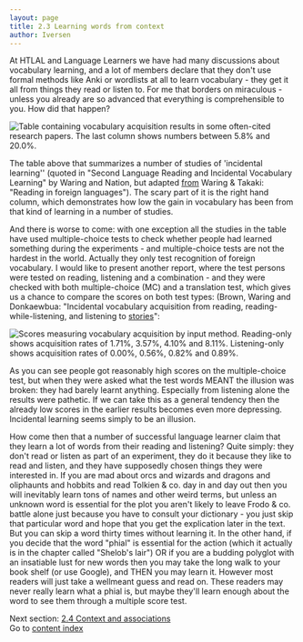 ```yaml
---
layout: page
title: 2.3 Learning words from context
author: Iversen
---
```

At HTLAL and Language Learners we have had many discussions about vocabulary learning, and a lot of members declare that they don't use formal methods like Anki or wordlists at all  to learn vocabulary - they get it all from things they read or listen to. For me that borders on miraculous - unless you already are so advanced that everything is comprehensible to you. How did that happen?

![Table containing vocabulary acquisition results in some often-cited research papers. The last column shows numbers between 5.8% and 20.0%.](../2-3-image-1.jpg)

The table above that summarizes a number of studies of 'incidental learning'' (quoted in "Second Language Reading and Incidental Vocabulary Learning" by Waring and Nation, but adapted [from](http://www.robwaring.org/papers/various/waring_120304.pdf) Waring & Takaki: "Reading in foreign languages"). The scary part of it is the right hand column, which demonstrates how low the gain in vocabulary has been from that kind of learning in a number of studies.

And there is worse to come: with one exception all the studies in  the table have used multiple-choice tests to check whether people had learned something during the experiments - and multiple-choice tests are not the hardest in the world. Actually they only test recognition of foreign vocabulary. I would like to present another report, where the test persons were tested on reading, listening and a combination - and they were checked with both multiple-choice (MC) and a translation test, which gives us a chance to compare the scores on both test types: (Brown, Waring and Donkaewbua: "Incidental vocabulary acquisition from reading, reading-while-listening, and listening to [stories](http://nflrc.hawaii.edu/rfl/October2008/brown/brown.html)":

![Scores measuring vocabulary acquisition by input method. Reading-only shows acquisition rates of 1.71%, 3.57%, 4.10% and 8.11%. Listening-only shows acquisition rates of 0.00%, 0.56%, 0.82% and 0.89%.](../2-3-image-2.jpg)

As you can see people got reasonably high scores on the multiple-choice test, but when they were asked what the test words MEANT the illusion was broken: they had barely learnt anything. Especially from listening alone the results were pathetic. If we can take this as a general tendency then the already low scores in the earlier results becomes even more depressing. Incidental learning seems simply to be an illusion.

How come then that a number of successful language learner claim that they learn a lot of words from their reading and listening? Quite simply: they don't read or listen as part of an experiment, they do it because they like to read and listen, and they have supposedly chosen things they were interested in. If you are mad about orcs and wizards and dragons and oliphaunts and hobbits and read Tolkien & co. day in and day out then you will inevitably learn tons of names and other weird terms, but unless an unknown word is essential for the plot you aren't likely to leave Frodo & co. battle alone just because you have to consult your dictionary - you just skip that particular word and hope that you get the explication later in the text. But you can skip a word thirty times without learning it. In the other hand, if you decide that the word "phial" is essential for the action (which it actually is in the chapter called "Shelob's lair") OR if you are a budding polyglot with an insatiable lust for new words then you may take the long walk to your book shelf (or use Google), and THEN you may learn it. However most readers will just take a wellmeant guess and read on. These readers may never really learn what a phial is, but maybe they'll learn enough about the word to see them through a multiple score test.



Next section: [2.4 Context and associations](../2-4-context-and-associations/)  
Go to [content index](../)
